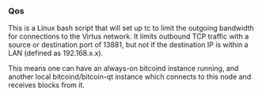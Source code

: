 ### Qos ###

This is a Linux bash script that will set up tc to limit the outgoing bandwidth for connections to the Virtus network. It limits outbound TCP traffic with a source or destination port of 13881, but not if the destination IP is within a LAN (defined as 192.168.x.x).

This means one can have an always-on bitcoind instance running, and another local bitcoind/bitcoin-qt instance which connects to this node and receives blocks from it.
